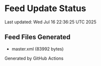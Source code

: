 # Feed Update Status
Last updated: Wed Jul 16 22:36:25 UTC 2025

## Feed Files Generated
- master.xml (83992 bytes)

Generated by GitHub Actions
